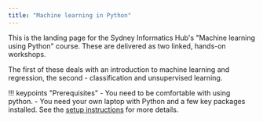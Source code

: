 ```yaml
---
title: "Machine learning in Python"
---
```


This is the landing page for the Sydney Informatics Hub's "Machine learning using Python" course. 
These are delivered as two linked, hands-on workshops. 

The first of these deals with an introduction to machine learning and regression, 
the second - classification and unsupervised learning.


!!! keypoints "Prerequisites"
    - You need to be comfortable with using python.
    - You need your own laptop with Python and a few key packages installed. See
      the [setup instructions](setup.md) for more details.